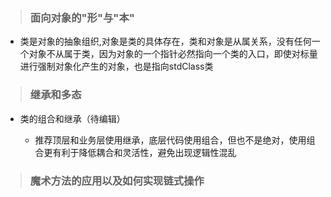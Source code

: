 > ### 面向对象的"形"与"本"

  - 类是对象的抽象组织,对象是类的具体存在，类和对象是从属关系，没有任何一个对象不从属于类，因为对象的一个指针必然指向一个类的入口，即使对标量进行强制对象化产生的对象，也是指向stdClass类
> ### 继承和多态

  - 类的组合和继承（待编辑）
  
    - 推荐顶层和业务层使用继承，底层代码使用组合，但也不是绝对，使用组合更有利于降低耦合和灵活性，避免出现逻辑性混乱
    
> ### 魔术方法的应用以及如何实现链式操作